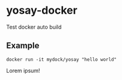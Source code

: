 # yosay-docker
Test docker auto build

## Example

    docker run -it mydock/yosay "hello world"
    

Lorem ipsum!


